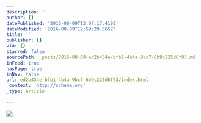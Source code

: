 ```yaml
---
description: ''
author: []
datePublished: '2016-08-09T13:07:17.419Z'
dateModified: '2016-08-09T12:59:20.565Z'
title: ''
publisher: {}
via: {}
starred: false
sourcePath: _posts/2016-08-09-ed2b434e-bfb1-4b4a-9bc7-6b9c225d6f93.md
inFeed: true
hasPage: true
inNav: false
url: ed2b434e-bfb1-4b4a-9bc7-6b9c225d6f93/index.html
_context: 'http://schema.org'
_type: Article

---
```

![](https://the-grid-user-content.s3-us-west-2.amazonaws.com/eb5802fa-bf77-4c26-8528-65a16dbdf61f.jpg)